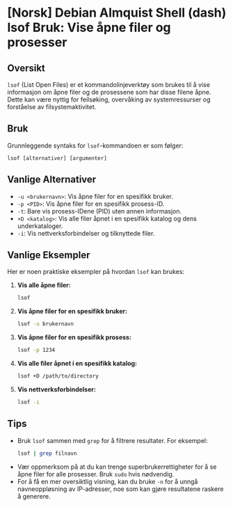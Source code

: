 # [Norsk] Debian Almquist Shell (dash) lsof Bruk: Vise åpne filer og prosesser

## Oversikt
`lsof` (List Open Files) er et kommandolinjeverktøy som brukes til å vise informasjon om åpne filer og de prosessene som har disse filene åpne. Dette kan være nyttig for feilsøking, overvåking av systemressurser og forståelse av filsystemaktivitet.

## Bruk
Grunnleggende syntaks for `lsof`-kommandoen er som følger:

```
lsof [alternativer] [argumenter]
```

## Vanlige Alternativer
- `-u <brukernavn>`: Vis åpne filer for en spesifikk bruker.
- `-p <PID>`: Vis åpne filer for en spesifikk prosess-ID.
- `-t`: Bare vis prosess-IDene (PID) uten annen informasjon.
- `+D <katalog>`: Vis alle filer åpnet i en spesifikk katalog og dens underkataloger.
- `-i`: Vis nettverksforbindelser og tilknyttede filer.

## Vanlige Eksempler
Her er noen praktiske eksempler på hvordan `lsof` kan brukes:

1. **Vis alle åpne filer:**
   ```bash
   lsof
   ```

2. **Vis åpne filer for en spesifikk bruker:**
   ```bash
   lsof -u brukernavn
   ```

3. **Vis åpne filer for en spesifikk prosess:**
   ```bash
   lsof -p 1234
   ```

4. **Vis alle filer åpnet i en spesifikk katalog:**
   ```bash
   lsof +D /path/to/directory
   ```

5. **Vis nettverksforbindelser:**
   ```bash
   lsof -i
   ```

## Tips
- Bruk `lsof` sammen med `grep` for å filtrere resultater. For eksempel:
  ```bash
  lsof | grep filnavn
  ```
- Vær oppmerksom på at du kan trenge superbrukerrettigheter for å se åpne filer for alle prosesser. Bruk `sudo` hvis nødvendig.
- For å få en mer oversiktlig visning, kan du bruke `-n` for å unngå navneoppløsning av IP-adresser, noe som kan gjøre resultatene raskere å generere.